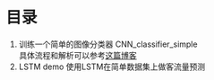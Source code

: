 # 目录
1. 训练一个简单的图像分类器 CNN_classifier_simple  
    具体流程和解析可以参考[这篇博客](https://editor.csdn.net/md/?articleId=116223523)  
2. LSTM demo 
    使用LSTM在简单数据集上做客流量预测
    
